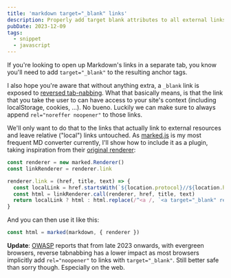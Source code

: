 ```yaml
---
title: 'markdown target="_blank" links'
description: Properly add target blank attributes to all external links
pubDate: 2023-12-09
tags:
  - snippet
  - javascript
---
```


If you're looking to open up Markdown's links in a separate tab, you know you'll need to add `target="_blank"` to the resulting anchor tags.

I also hope you're aware that without anything extra, a `_blank` link is exposed to [reversed tab-nabbing](https://securityintelligence.com/posts/what-is-reverse-tabnabbing-and-what-can-you-do-to-stop-it/). What that basically means, is that the link that you take the user to can have access to your site's context (including localStorage, cookies, ...). No bueno. Luckily we can make sure to always append `rel="noreffer noopener"` to those links.

We'll only want to do that to the links that actually link to external resources and leave relative ("local") links untouched. As [marked.js](https://github.com/markedjs/marked) is my most frequent MD converter currently, I'll show how to include it as a plugin, taking inspiration from their [original renderer](https://github.com/markedjs/marked/blob/f95dd443e6285ffb8a248a38aeb1b2b9d4fe2893/lib/marked.js#L974):

```js
const renderer = new marked.Renderer()
const linkRenderer = renderer.link

renderer.link = (href, title, text) => {
  const localLink = href.startsWith(`${location.protocol}//${location.hostname}`)
  const html = linkRenderer.call(renderer, href, title, text)
  return localLink ? html : html.replace(/^<a /, `<a target="_blank" rel="noreferrer noopener nofollow" `)
}
```

And you can then use it like this:
```js
const html = marked(markdown, { renderer })
```

**Update**: [OWASP](https://owasp.org/www-community/attacks/Reverse_Tabnabbing) reports that from late 2023 onwards, with evergreen browsers, reverse tabnabbing has a lower impact as most browsers implicitly add `rel="noopener"` to links with `target="_blank"`. Still better safe than sorry though. Especially on the web.